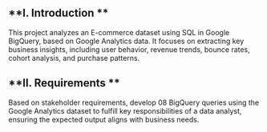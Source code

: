 ## **I. Introduction ** ##
This project analyzes an E-commerce dataset using SQL in Google BigQuery, based on Google Analytics data. It focuses on extracting key business insights, including user behavior, revenue trends, bounce rates, cohort analysis, and purchase patterns. 
## **II. Requirements ** ##
Based on stakeholder requirements, develop 08 BigQuery queries using the Google Analytics dataset to fulfill key responsibilities of a data analyst, ensuring the expected output aligns with business needs.
